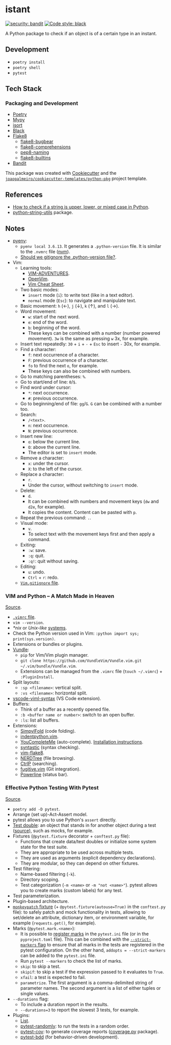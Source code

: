 # istant

[![security: bandit](https://img.shields.io/badge/security-bandit-yellow.svg)](https://github.com/PyCQA/bandit)
[![Code style: black](https://img.shields.io/badge/code%20style-black-000000.svg)](https://github.com/psf/black)

A Python package to check if an object is of a certain type in an instant.

## Development

- `poetry install`
- `poetry shell`
- `pytest`

## Tech Stack

### Packaging and Development

- [Poetry](https://python-poetry.org/)
- [Mypy](http://mypy-lang.org/)
- [isort](https://pycqa.github.io/isort/)
- [Black](https://github.com/psf/black)
- [Flake8](https://flake8.pycqa.org/)
  - [flake8-bugbear](https://github.com/PyCQA/flake8-bugbear)
  - [flake8-comprehensions](https://github.com/adamchainz/flake8-comprehensions)
  - [pep8-naming](https://github.com/PyCQA/pep8-naming)
  - [flake8-builtins](https://github.com/gforcada/flake8-builtins)
- [Bandit](https://bandit.readthedocs.io/)

This package was created with [Cookiecutter](https://github.com/audreyr/cookiecutter) and the [`joaopalmeiro/cookiecutter-templates/python-pkg`](https://github.com/joaopalmeiro/cookiecutter-templates) project template.

## References

- [How to check if a string is upper, lower, or mixed case in Python](kite.com/python/answers/how-to-check-if-a-string-is-upper,-lower,-or-mixed-case-in-python).
- [python-string-utils](https://github.com/daveoncode/python-string-utils) package.

## Notes

- [pyenv](https://github.com/pyenv/pyenv):
  - `pyenv local 3.6.13`. It generates a `.python-version` file. It is similar to the `.nvmrc` file ([nvm](https://github.com/nvm-sh/nvm)).
  - [Should we gitignore the .python-version file?](https://stackoverflow.com/questions/54315206/should-we-gitignore-the-python-version-file).
- Vim:
  - Learning tools:
    - [VIM-ADVENTURES](https://vim-adventures.com/).
    - [OpenVim](https://www.openvim.com/).
    - [Vim Cheat Sheet](https://vim.rtorr.com/).
  - Two basic modes:
    - `insert` mode (`i`): to write text (like in a text editor).
    - `normal` mode (`Esc`): to navigate and manipulate text.
  - Basic movement: `h` (←), `j` (↓), `k` (↑), and `l` (→).
  - Word movement:
    - `w`: start of the next word.
    - `e`: end of the word.
    - `b`: beginning of the word.
    - These keys can be combined with a number (number powered movement). `3w` is the same as pressing `w` 3x, for example.
  - Insert text repeatedly: `30` + `i` + `-` + `Esc` to insert `-` 30x, for example.
  - Find a character:
    - `f`: next occurrence of a character.
    - `F`: previous occurrence of a character.
    - `fo` to find the next `o`, for example.
    - These keys can also be combined with numbers.
  - Go to matching parentheses: `%`.
  - Go to start/end of line: `0`/`$`.
  - Find word under cursor:
    - `*`: next occurrence.
    - `#`: previous occurrence.
  - Go to beginning/end of file: `gg`/`G`. `G` can be combined with a number too.
  - Search:
    - `/<text>`.
    - `n`: next occurrence.
    - `N`: previous occurrence.
  - Insert new line:
    - `o`: below the current line.
    - `O`: above the current line.
    - The editor is set to `insert` mode.
  - Remove a character:
    - `x`: under the cursor.
    - `X`: to the left of the cursor.
  - Replace a character:
    - `r`.
    - Under the cursor, without switching to `insert` mode.
  - Delete:
    - `d`.
    - It can be combined with numbers and movement keys (`dw` and `d2e`, for example).
    - It copies the content. Content can be pasted with `p`.
  - Repeat the previous command: `.`.
  - Visual mode:
    - `v`.
    - To select text with the movement keys first and then apply a command.
  - Exiting:
    - `:w`: save.
    - `:q`: quit.
    - `:q!`: quit without saving.
  - Editing:
    - `u`: undo.
    - `Ctrl` + `r`: redo.
  - [`Vim.gitignore` file](https://github.com/github/gitignore/blob/master/Global/Vim.gitignore).

### VIM and Python – A Match Made in Heaven

[Source](https://realpython.com/vim-and-python-a-match-made-in-heaven/).

- [`.vimrc` file](https://github.com/j1z0/vim-config/blob/master/vimrc).
- `vim --version`.
- _\*nix_ or _Unix-like_ [systems](https://en.wikipedia.org/wiki/Unix-like).
- Check the Python version used in Vim: `:python import sys; print(sys.version)`.
- Extensions or bundles or plugins.
- [Vundle](https://github.com/VundleVim/Vundle.vim):
  - `pip` for Vim/Vim plugin manager.
  - `git clone https://github.com/VundleVim/Vundle.vim.git ~/.vim/bundle/Vundle.vim`.
  - Extensions can be managed from the `.vimrc` file (`touch ~/.vimrc`) + `:PluginInstall`.
- Split layouts:
  - `:sp <filename>`: vertical split.
  - `:vs <filename>`: horizontal split.
- [vscode-viml-syntax](https://marketplace.visualstudio.com/items?itemName=dunstontc.viml) (VS Code extension).
- Buffers:
  - Think of a buffer as a recently opened file.
  - `:b <buffer name or number>`: switch to an open buffer.
  - `:ls`: list all buffers.
- Extensions:
  - [SimpylFold](https://github.com/tmhedberg/SimpylFold) (code folding).
  - [indentpython.vim](https://github.com/vim-scripts/indentpython.vim).
  - [YouCompleteMe](https://github.com/ycm-core/YouCompleteMe) (auto-complete). [Installation instructions](https://github.com/ycm-core/YouCompleteMe#macos).
  - [syntastic](https://github.com/vim-syntastic/syntastic) (syntax checking).
  - [vim-flake8](https://github.com/nvie/vim-flake8).
  - [NERDTree](https://github.com/preservim/nerdtree) (file browsing).
  - [CtrlP](https://github.com/ctrlpvim/ctrlp.vim) (searching).
  - [fugitive.vim](https://github.com/tpope/vim-fugitive) (Git integration).
  - [Powerline](https://github.com/powerline/powerline) (status bar).

### Effective Python Testing With Pytest

[Source](https://realpython.com/pytest-python-testing/).

- `poetry add -D pytest`.
- Arrange (set up)-Act-Assert model.
- pytest allows you to use Python's `assert` directly.
- [Test double](https://en.wikipedia.org/wiki/Test_double): an object that stands in for another object during a test ([source](https://doubles.readthedocs.io/en/latest/terminology.html)), such as mocks, for example.
- Fixtures (`@pytest.fixture` decorator + `conftest.py` file):
  - Functions that create data/test doubles or initialize some system state for the test suite.
  - They are appropriate to be used across multiple tests.
  - They are used as arguments (explicit dependency declarations).
  - They are modular, so they can depend on other fixtures.
- Test filtering:
  - Name-based filtering (`-k`).
  - Directory scoping.
  - Test categorization (`-m <name>` or `-m "not <name>"`). pytest allows you to create marks (custom labels) for any test.
- Test parameterization.
- Plugin-based architecture.
- [`monkeypatch` fixture](https://docs.pytest.org/en/latest/how-to/monkeypatch.html) (+ `@pytest.fixture(autouse=True)` in the `conftest.py` file): to safely patch and mock functionality in tests, allowing to set/delete an attribute, dictionary item, or environment variable, for example (`requests.get()`, for example).
- Marks (`@pytest.mark.<name>`):
  - It is possible to [register marks](https://docs.pytest.org/en/latest/how-to/mark.html#registering-marks) in the `pytest.ini` file (or in the `pyproject.toml` file). This can be combined with the [`--strict-markers` flag](https://docs.pytest.org/en/latest/how-to/mark.html#raising-errors-on-unknown-marks) to ensure that all marks in the tests are registered in the pytest configuration. On the other hand, `addopts = --strict-markers` can be added to the `pytest.ini` file.
  - Run `pytest --markers` to check the list of marks.
  - `skip`: to skip a test.
  - `skipif`: to skip a test if the expression passed to it evaluates to `True`.
  - `xfail`: a test is expected to fail.
  - `parametrize`. The first argument is a comma-delimited string of parameter names. The second argument is a list of either tuples or single values.
- `--durations` flag:
  - To include a duration report in the results.
  - `--durations=3` to report the slowest 3 tests, for example.
- Plugins:
  - [List](https://docs.pytest.org/en/latest/reference/plugin_list.html).
  - [pytest-randomly](https://github.com/pytest-dev/pytest-randomly): to run the tests in a random order.
  - [pytest-cov](https://github.com/pytest-dev/pytest-cov/): to generate coverage reports ([coverage.py](https://github.com/nedbat/coveragepy) package).
  - [pytest-bdd](https://github.com/pytest-dev/pytest-bdd) (for behavior-driven development).
